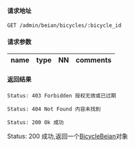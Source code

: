 #### 请求地址

```
GET /admin/beian/bicycles/:bicycle_id
```

#### 请求参数	 

name                  |type    |NN |comments
----------------------|--------|---|----------------------


#### 返回结果

```
Status: 403 Forbidden 授权无效或已过期

Status: 404 Not Found 内容未找到

Status: 200 Ok 成功

```

Status: 200 成功,返回一个[BicycleBeian](entities.md#BicycleBeian)对象